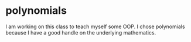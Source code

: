 # polynomials
I am working on this class to teach myself some OOP. I chose polynomials because I have a good handle on the underlying mathematics.

